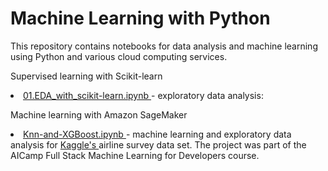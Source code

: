 # Machine Learning with Python

This repository contains notebooks for data analysis and machine learning using Python and various cloud computing services.

Supervised learning with Scikit-learn
<li> <a  href="https://github.com/lilianasku/ML-with-Scikit-learn/blob/master/supervised_learning/01.EDA_with_scikit-learn.ipynb"> 01.EDA_with_scikit-learn.ipynb </a> - exploratory data analysis:

Machine learning with Amazon SageMaker
<li> <a href="https://github.com/lilianasku/ML-with-Python/blob/master/amazon_sagemaker/Knn-and-XGBoost.ipynb"> Knn-and-XGBoost.ipynb </a> - machine learning and exploratory data analysis for <a href="https://www.kaggle.com/teejmahal20/airline-passenger-satisfaction"> Kaggle's </a> airline survey data set. The project was part of the AICamp Full Stack Machine Learning for Developers course. </li>
